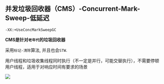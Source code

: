 ## 并发垃圾回收器（CMS）-Concurrent-Mark-Sweep-低延迟

`-XX:+UseConcMarkSweepGC`

**CMS是针对`老年代`的垃圾回收器**

采用`标记-清除`算法, 并且也会`STW`.

用户线程和垃圾收集线程同时执行（不一定是并行，可能交替执行），不需要停顿用户线程，适用于对响应时间有要求的场景



![](https://youpaiyun.zongqilive.cn/image/20200604191717.png)

